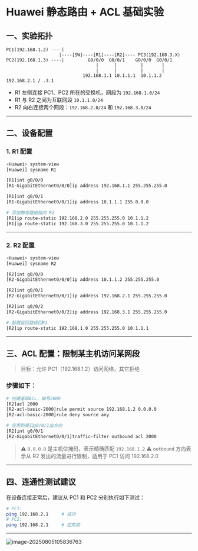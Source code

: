 #  Huawei 静态路由 + ACL 基础实验

## 一、实验拓扑

```
PC1(192.168.1.2) ----|
                    |----[SW]----[R1]----[R2]---- PC3(192.168.3.X)
PC2(192.168.1.3) ----|         G0/0/0  G0/0/1    G0/0/0  G0/0/1
                                  |      |         |       |
                                  |      |         |       |
                             192.168.1.1 10.1.1.1  10.1.1.2 192.168.2.1 / .3.1
```

- R1 左侧连接 PC1、PC2 所在的交换机，网段为 `192.168.1.0/24`
- R1 与 R2 之间为互联网段 `10.1.1.0/24`
- R2 向右连接两个网段：`192.168.2.0/24` 和 `192.168.3.0/24`

------

## 二、设备配置

### 1. R1 配置

```bash
<Huawei> system-view
[Huawei] sysname R1

[R1]int g0/0/0
[R1-GigabitEthernet0/0/0]ip address 192.168.1.1 255.255.255.0

[R1]int g0/0/1
[R1-GigabitEthernet0/0/1]ip address 10.1.1.1 255.0.0.0

# 添加静态路由指向 R2
[R1]ip route-static 192.168.2.0 255.255.255.0 10.1.1.2
[R1]ip route-static 192.168.3.0 255.255.255.0 10.1.1.2
```

------

### 2. R2 配置

```bash
<Huawei> system-view
[Huawei] sysname R2

[R2]int g0/0/0
[R2-GigabitEthernet0/0/0]ip address 10.1.1.2 255.255.255.0

[R2]int g0/0/1
[R2-GigabitEthernet0/0/1]ip address 192.168.2.1 255.255.255.0

[R2]int g0/0/2
[R2-GigabitEthernet0/0/2]ip address 192.168.3.1 255.255.255.0

# 配置返回路径回R1
[R2]ip route-static 192.168.1.0 255.255.255.0 10.1.1.1
```

------

## 三、ACL 配置：限制某主机访问某网段

> 目标：允许 PC1（192.168.1.2）访问网络，其它拒绝

### 步骤如下：

```bash
# 创建基础ACL，编号2000
[R2]acl 2000
[R2-acl-basic-2000]rule permit source 192.168.1.2 0.0.0.0
[R2-acl-basic-2000]rule deny source any

# 应用到接口g0/0/1出方向
[R2]int g0/0/1
[R2-GigabitEthernet0/0/1]traffic-filter outbound acl 2000
```

> ⚠️ `0.0.0.0` 是主机位掩码，表示精确匹配 `192.168.1.2`
>  ⚠️ `outbound` 方向表示从 R2 发出的流量进行限制，适用于 PC1 访问 192.168.2.0

------

## 四、连通性测试建议

在设备连接正常后，建议从 PC1 和 PC2 分别执行如下测试：

```bash
# PC1:
ping 192.168.2.1     # 成功
# PC2:
ping 192.168.2.1     # 应失败
```

------

![image-20250805105836763](C:\Users\Administrator\AppData\Roaming\Typora\typora-user-images\image-20250805105836763.png)